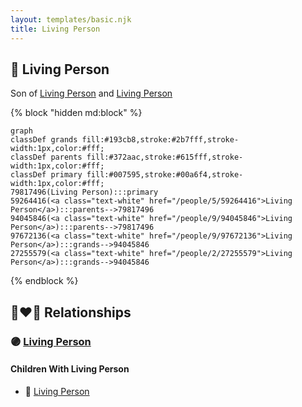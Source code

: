 ```yaml
---
layout: templates/basic.njk
title: Living Person
---
```

## 🔵 Living Person

Son of [Living Person](/people/9/94045846) and [Living Person](/people/5/59264416)

{% block "hidden md:block" %}
```mermaid
graph
classDef grands fill:#193cb8,stroke:#2b7fff,stroke-width:1px,color:#fff;
classDef parents fill:#372aac,stroke:#615fff,stroke-width:1px,color:#fff;
classDef primary fill:#007595,stroke:#00a6f4,stroke-width:1px,color:#fff;
79817496(Living Person):::primary
59264416(<a class="text-white" href="/people/5/59264416">Living Person</a>):::parents-->79817496
94045846(<a class="text-white" href="/people/9/94045846">Living Person</a>):::parents-->79817496
97672136(<a class="text-white" href="/people/9/97672136">Living Person</a>):::grands-->94045846
27255579(<a class="text-white" href="/people/2/27255579">Living Person</a>):::grands-->94045846
```
{% endblock %}

## 👩‍❤️‍👨 Relationships

### 🟣 [Living Person](/people/4/40099947)

#### Children With Living Person
* 🔵 [Living Person](/people/9/99501197)